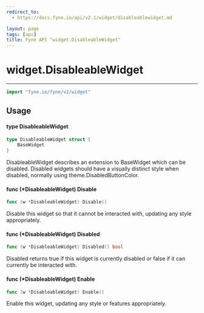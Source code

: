 ```yaml
---
redirect_to:
  - https://docs.fyne.io/api/v2.1/widget/disableablewidget.md

layout: page
tags: [api]
title: Fyne API "widget.DisableableWidget"
---
```



# widget.DisableableWidget
---
```go
import "fyne.io/fyne/v2/widget"
```

## Usage

#### type DisableableWidget

```go
type DisableableWidget struct {
	BaseWidget
}
```

DisableableWidget describes an extension to BaseWidget which can be disabled. Disabled widgets should have a visually distinct style when disabled, normally using theme.DisabledButtonColor.

#### func (*DisableableWidget) Disable

```go
func (w *DisableableWidget) Disable()
```
Disable this widget so that it cannot be interacted with, updating any style appropriately.

#### func (*DisableableWidget) Disabled

```go
func (w *DisableableWidget) Disabled() bool
```
Disabled returns true if this widget is currently disabled or false if it can currently be interacted with.

#### func (*DisableableWidget) Enable

```go
func (w *DisableableWidget) Enable()
```
Enable this widget, updating any style or features appropriately.
